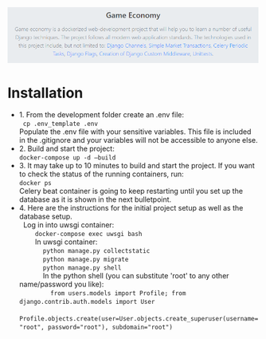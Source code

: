 ![Image of Yaktocat](economy/static/game_economy.PNG)

<h1> Installation </h1>
<ul>

<li>1. From the development folder create an .env file:<br/>
		<code> cp .env_template .env </code> <br/>
		    Populate the .env file with your sensitive variables. This file is included in the .gitignore and your variables will not be accessible to anyone else.
	  
</li>
<li>2. Build and start the project:<br/>
		<code>docker-compose up -d —build</code>
</li>
<li>3. It may take up to 10 minutes to build and start the project. If you want to check the status of the running containers, run:<br/>
		<code>docker ps</code> <br/>
		Celery beat container is going to keep restarting until you set up the database as it is shown in the next bulletpoint.
</li>
<li>4. Here are the instructions for the initial project setup as well as the database setup.<br/>
  Log in into uwsgi container:<br/>
        <code>docker-compose exec uwsgi bash</code><br/>
        In uwsgi container:<br/>
            <code>python manage.py collectstatic</code><br/>
            <code>python manage.py migrate</code><br/>
            <code>python manage.py shell</code><br/>
            In the python shell (you can substitute 'root' to any other name/password you like):<br/>
                              <code> from users.models import Profile; from django.contrib.auth.models import User </code><br/>
                              <code> Profile.objects.create(user=User.objects.create_superuser(username="root", password="root"), subdomain="root")</code>
</li></ul>
